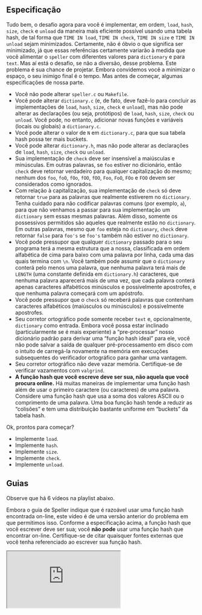 Especificação
-------------

Tudo bem, o desafio agora para você é implementar, em ordem, `load`, `hash`, `size`, `check` e `unload` da maneira mais eficiente possível usando uma tabela hash, de tal forma que `TIME IN load`, `TIME IN check`, `TIME IN size` e `TIME IN unload` sejam minimizados. Certamente, não é óbvio o que significa ser minimizado, já que essas referências certamente variarão à medida que você alimentar o `speller` com diferentes valores para `dictionary` e para `text`. Mas aí está o desafio, se não a diversão, desse problema. Este problema é sua chance de projetar. Embora convidemos você a minimizar o espaço, o seu inimigo final é o tempo. Mas antes de começar, algumas especificações de nossa parte.

*   Você não pode alterar `speller.c` ou `Makefile`.
*   Você pode alterar `dictionary.c` (e, de fato, deve fazê-lo para concluir as implementações de `load`, `hash`, `size`, `check` e `unload`), mas não pode alterar as declarações (ou seja, protótipos) de `load`, `hash`, `size`, `check` ou `unload`. Você pode, no entanto, adicionar novas funções e variáveis (locais ou globais) a `dictionary.c`.
*   Você pode alterar o valor de `N` em `dictionary.c`, para que sua tabela hash possa ter mais buckets.
*   Você pode alterar `dictionary.h`, mas não pode alterar as declarações de `load`, `hash`, `size`, `check` ou `unload`.
*   Sua implementação de `check` deve ser insensível a maiúsculas e minúsculas. Em outras palavras, se `foo` estiver no dicionário, então `check` deve retornar verdadeiro para qualquer capitalização do mesmo; nenhum dos `foo`, `foO`, `fOo`, `fOO`, `fOO`, `Foo`, `FoO`, `FOo` e `FOO` devem ser considerados como ignorados.
*   Com relação à capitalização, sua implementação de `check` só deve retornar `true` para as palavras que realmente estiverem no `dictionary`. Tenha cuidado para não codificar palavras comuns (por exemplo, `a`), para que não venhamos a passar para sua implementação um `dictionary` sem essas mesmas palavras. Além disso, somente os possessivos permitidos são aqueles que realmente estão no `dictionary`. Em outras palavras, mesmo que `foo` esteja no `dictionary`, `check` deve retornar `false` para `foo's` se `foo's` também não estiver no `dictionary`.
*   Você pode pressupor que qualquer `dictionary` passado para o seu programa terá a mesma estrutura que a nossa, classificada em ordem alfabética de cima para baixo com uma palavra por linha, cada uma das quais termina com `\n`. Você também pode assumir que o `dictionary` conterá pelo menos uma palavra, que nenhuma palavra terá mais de `LENGTH` (uma constante definida em `dictionary.h`) caracteres, que nenhuma palavra aparecerá mais de uma vez, que cada palavra conterá apenas caracteres alfabéticos minúsculos e possivelmente apostrofes, e que nenhuma palavra começará com um apóstrofo.
*   Você pode pressupor que o `check` só receberá palavras que contenham caracteres alfabéticos (maiúsculos ou minúsculos) e possivelmente apostrofes.
*   Seu corretor ortográfico pode somente receber `text` e, opcionalmente, `dictionary` como entrada. Embora você possa estar inclinado (particularmente se é mais experiente) a “pre-processar” nosso dicionário padrão para derivar uma “função hash ideal” para ele, você não pode salvar a saída de qualquer pré-processamento em disco com o intuito de carregá-la novamente na memória em execuções subsequentes do verificador ortográfico para ganhar uma vantagem.
*   Seu corretor ortográfico não deve vazar memória. Certifique-se de verificar vazamentos com `valgrind`.
*   **A função hash que você escreve deve ser sua, não aquela que você procura online.** Há muitas maneiras de implementar uma função hash além de usar o primeiro caractere (ou caracteres) de uma palavra. Considere uma função hash que usa a soma dos valores ASCII ou o comprimento de uma palavra. Uma boa função hash tende a reduzir as “colisões” e tem uma distribuição bastante uniforme em “buckets” da tabela hash.

Ok, prontos para começar?

*   Implemente `load`.
*   Implemente `hash`.
*   Implemente `size`.
*   Implemente `check`.
*   Implemente `unload`.

Guias
------------

Observe que há 6 vídeos na playlist abaixo.


<div class="alert" data-alert="danger" role="alert"><p>Embora o guia de Speller indique que é razoável usar uma função hash encontrada on-line, este vídeo é de uma versão anterior do problema em que permitimos isso. Conforme a especificação acima, a função hash que você escrever deve ser sua; você <strong>não pode</strong> usar uma função hash que encontrar on-line. Certifique-se de citar quaisquer fontes externas que você tenha referenciado ao escrever sua função hash.</p></div>

<div class="ratio ratio-16x9" data-video=""><iframe allow="acelerômetro; autoplay; encrypted-media; giroscópio; picture-in-picture" allowfullscreen="" class="border" data-video="" src="https://www.youtube.com/embed/_z57x5PGF4w?modestbranding=0&amp;rel=0&amp;showinfo=1&amp;list=PLhQjrBD2T382T4b6jjwX_qbU23E_Unwcz"></iframe></div>